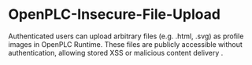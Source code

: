 # OpenPLC-Insecure-File-Upload
Authenticated users can upload arbitrary files (e.g. .html, .svg) as profile images in OpenPLC Runtime. These files are publicly accessible without authentication, allowing stored XSS or malicious content delivery .
